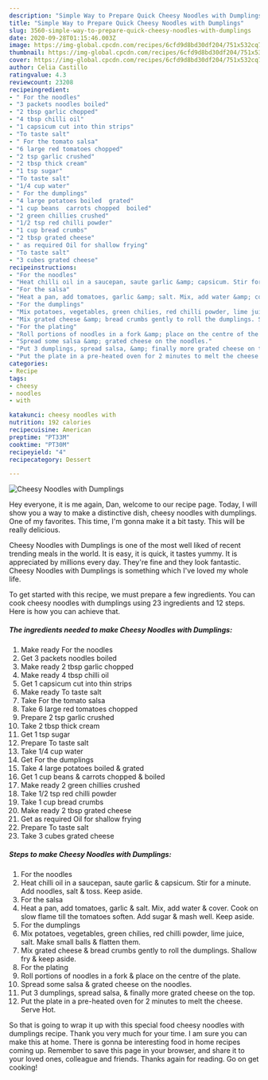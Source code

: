 ```yaml
---
description: "Simple Way to Prepare Quick Cheesy Noodles with Dumplings"
title: "Simple Way to Prepare Quick Cheesy Noodles with Dumplings"
slug: 3560-simple-way-to-prepare-quick-cheesy-noodles-with-dumplings
date: 2020-09-28T01:15:46.003Z
image: https://img-global.cpcdn.com/recipes/6cfd9d8bd30df204/751x532cq70/cheesy-noodles-with-dumplings-recipe-main-photo.jpg
thumbnail: https://img-global.cpcdn.com/recipes/6cfd9d8bd30df204/751x532cq70/cheesy-noodles-with-dumplings-recipe-main-photo.jpg
cover: https://img-global.cpcdn.com/recipes/6cfd9d8bd30df204/751x532cq70/cheesy-noodles-with-dumplings-recipe-main-photo.jpg
author: Celia Castillo
ratingvalue: 4.3
reviewcount: 23208
recipeingredient:
- " For the noodles"
- "3 packets noodles boiled"
- "2 tbsp garlic chopped"
- "4 tbsp chilli oil"
- "1 capsicum cut into thin strips"
- "To taste salt"
- " For the tomato salsa"
- "6 large red tomatoes chopped"
- "2 tsp garlic crushed"
- "2 tbsp thick cream"
- "1 tsp sugar"
- "To taste salt"
- "1/4 cup water"
- " For the dumplings"
- "4 large potatoes boiled  grated"
- "1 cup beans  carrots chopped  boiled"
- "2 green chillies crushed"
- "1/2 tsp red chilli powder"
- "1 cup bread crumbs"
- "2 tbsp grated cheese"
- " as required Oil for shallow frying"
- "To taste salt"
- "3 cubes grated cheese"
recipeinstructions:
- "For the noodles"
- "Heat chilli oil in a saucepan, saute garlic &amp; capsicum. Stir for a minute. Add noodles, salt &amp; toss. Keep aside."
- "For the salsa"
- "Heat a pan, add tomatoes, garlic &amp; salt. Mix, add water &amp; cover. Cook on slow flame till the tomatoes soften. Add sugar &amp; mash well. Keep aside."
- "For the dumplings"
- "Mix potatoes, vegetables, green chilies, red chilli powder, lime juice, salt. Make small balls &amp; flatten them."
- "Mix grated cheese &amp; bread crumbs gently to roll the dumplings. Shallow fry &amp; keep aside."
- "For the plating"
- "Roll portions of noodles in a fork &amp; place on the centre of the plate."
- "Spread some salsa &amp; grated cheese on the noodles."
- "Put 3 dumplings, spread salsa, &amp; finally more grated cheese on the top."
- "Put the plate in a pre-heated oven for 2 minutes to melt the cheese. Serve Hot."
categories:
- Recipe
tags:
- cheesy
- noodles
- with

katakunci: cheesy noodles with 
nutrition: 192 calories
recipecuisine: American
preptime: "PT33M"
cooktime: "PT30M"
recipeyield: "4"
recipecategory: Dessert

---
```



![Cheesy Noodles with Dumplings](https://img-global.cpcdn.com/recipes/6cfd9d8bd30df204/751x532cq70/cheesy-noodles-with-dumplings-recipe-main-photo.jpg)

Hey everyone, it is me again, Dan, welcome to our recipe page. Today, I will show you a way to make a distinctive dish, cheesy noodles with dumplings. One of my favorites. This time, I'm gonna make it a bit tasty. This will be really delicious.



Cheesy Noodles with Dumplings is one of the most well liked of recent trending meals in the world. It is easy, it is quick, it tastes yummy. It is appreciated by millions every day. They're fine and they look fantastic. Cheesy Noodles with Dumplings is something which I've loved my whole life.


To get started with this recipe, we must prepare a few ingredients. You can cook cheesy noodles with dumplings using 23 ingredients and 12 steps. Here is how you can achieve that.

<!--inarticleads1-->

##### The ingredients needed to make Cheesy Noodles with Dumplings:

1. Make ready  For the noodles
1. Get 3 packets noodles boiled
1. Make ready 2 tbsp garlic chopped
1. Make ready 4 tbsp chilli oil
1. Get 1 capsicum cut into thin strips
1. Make ready To taste salt
1. Take  For the tomato salsa
1. Take 6 large red tomatoes chopped
1. Prepare 2 tsp garlic crushed
1. Take 2 tbsp thick cream
1. Get 1 tsp sugar
1. Prepare To taste salt
1. Take 1/4 cup water
1. Get  For the dumplings
1. Take 4 large potatoes boiled &amp; grated
1. Get 1 cup beans &amp; carrots chopped &amp; boiled
1. Make ready 2 green chillies crushed
1. Take 1/2 tsp red chilli powder
1. Take 1 cup bread crumbs
1. Make ready 2 tbsp grated cheese
1. Get  as required Oil for shallow frying
1. Prepare To taste salt
1. Take 3 cubes grated cheese




<!--inarticleads2-->

##### Steps to make Cheesy Noodles with Dumplings:

1. For the noodles
1. Heat chilli oil in a saucepan, saute garlic &amp; capsicum. Stir for a minute. Add noodles, salt &amp; toss. Keep aside.
1. For the salsa
1. Heat a pan, add tomatoes, garlic &amp; salt. Mix, add water &amp; cover. Cook on slow flame till the tomatoes soften. Add sugar &amp; mash well. Keep aside.
1. For the dumplings
1. Mix potatoes, vegetables, green chilies, red chilli powder, lime juice, salt. Make small balls &amp; flatten them.
1. Mix grated cheese &amp; bread crumbs gently to roll the dumplings. Shallow fry &amp; keep aside.
1. For the plating
1. Roll portions of noodles in a fork &amp; place on the centre of the plate.
1. Spread some salsa &amp; grated cheese on the noodles.
1. Put 3 dumplings, spread salsa, &amp; finally more grated cheese on the top.
1. Put the plate in a pre-heated oven for 2 minutes to melt the cheese. Serve Hot.




So that is going to wrap it up with this special food cheesy noodles with dumplings recipe. Thank you very much for your time. I am sure you can make this at home. There is gonna be interesting food in home recipes coming up. Remember to save this page in your browser, and share it to your loved ones, colleague and friends. Thanks again for reading. Go on get cooking!
